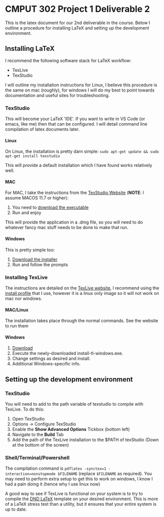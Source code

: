# CMPUT 302 Project 1 Deliverable 2

This is the latex document for our 2nd deliverable in the course. Below I outline a procedure for installing LaTeX and setting up the development environment.

## Installing LaTeX

I recommend the following software stack for LaTeX workflow:
- TexLive
- TexStudio

I will outline my installation instructions for Linux, I believe this procedure is the same on mac (roughly), for windows I will do my best to point towards documentation and useful sites for troubleshooting.

### TexStudio

This will become your LaTeX 'IDE'. If you want to write in VS Code (or emacs, like me) then that can be configured. I will detail command line compilation of latex documents later. 

#### Linux

On Linux, the installation is pretty darn simple:
`sudo apt-get update && sudo apt-get install texstudio`

This will provide a default installation which I have found works relatively well.

#### MAC

For MAC, I take the instructions from the [TexStudio Website](https://www.texstudio.org/) (**NOTE**: I assume MACOS 11.7 or higher):

1. You need to [download the executable](https://github.com/texstudio-org/texstudio/releases/download/4.7.2/texstudio-4.7.2-osx.dmg)
2. Run and enjoy

This will provide the application in a .dmg file, so you will need to do whatever fancy mac stuff needs to be done to make that run.

#### Windows

This is pretty simple too:

1. [Download the installer](https://github.com/texstudio-org/texstudio/releases/download/4.7.2/texstudio-4.7.2-win-qt6.exe)
2. Run and follow the prompts

### Installing TexLive

The instructions are detailed on the [TexLive website](https://tug.org/texlive/quickinstall.html), I recommend using the [install profile](texlive.profile) that I use, however it is a linux only image so it will not work on mac nor windows.

#### MAC/Linux

The installation takes place through the normal commands. See the website to run them

#### Windows

1. [Download](https://mirror.ctan.org/systems/texlive/tlnet/install-tl-windows.exe)
2. Execute the newly-downloaded install-tl-windows.exe.
3. Change settings as desired and install.
4. Additional Windows-specific info. 


## Setting up the development environment

### TexStudio

You will need to add to the path variable of texstudio to compile with TexLive. To do this:
1. Open TexStudio
2. Options -> Configure TexStudio
3. Enable the **Show Advanced Options** Tickbox (bottom left)
4. Navigate to the **Build** Tab
5. Add the path of the TexLive installation to the $PATH of texStudio (Down at the bottom of the screen)

### Shell/Terminal/Powershell

The compilation command is `pdflatex -synctex=1 -interaction=nonstopmode $FILENAME` (replace `$FILENAME` as required). You may need to perform extra setup to get this to work on windows, I know I had a pain doing it (hence why I use linux now)

A good way to see if TexLive is functional on your system is to try to compile the [DND LaTeX](https://github.com/rpgtex/DND-5e-LaTeX-Template) template on your desired environment. This is more of a LaTeX stress test than a utility, but it ensures that your entire system is up to date.


